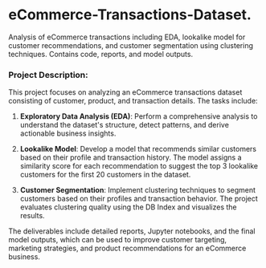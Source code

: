 # eCommerce-Transactions-Dataset.
Analysis of eCommerce transactions including EDA, lookalike model for customer recommendations, and customer segmentation using clustering techniques. Contains code, reports, and model outputs.

### Project Description:

This project focuses on analyzing an eCommerce transactions dataset consisting of customer, product, and transaction details. The tasks include:

1. **Exploratory Data Analysis (EDA)**: Perform a comprehensive analysis to understand the dataset's structure, detect patterns, and derive actionable business insights.
   
2. **Lookalike Model**: Develop a model that recommends similar customers based on their profile and transaction history. The model assigns a similarity score for each recommendation to suggest the top 3 lookalike customers for the first 20 customers in the dataset.

3. **Customer Segmentation**: Implement clustering techniques to segment customers based on their profiles and transaction behavior. The project evaluates clustering quality using the DB Index and visualizes the results.

The deliverables include detailed reports, Jupyter notebooks, and the final model outputs, which can be used to improve customer targeting, marketing strategies, and product recommendations for an eCommerce business.
